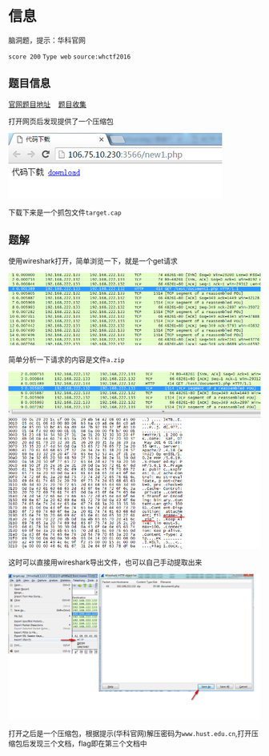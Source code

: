 # 信息

脑洞题，提示：华科官网

`score 200` `Type web` `source:whctf2016`

## 题目信息

[官网题目地址](http://106.75.10.230:3566) &nbsp;&nbsp;
[题目收集](https://github.com/ssst0n3/ctf-wp/blob/master/2016/whctf/web/target.zip)

打开网页后发现提供了一个压缩包

![打开网页](whctf-web-xx-1.png)

下载下来是一个抓包文件`target.cap`

## 题解

使用wireshark打开，简单浏览一下，就是一个get请求

![wireshark](whctf-web-xx-2.png)


简单分析一下请求的内容是文件`a.zip`

![wireshark](whctf-web-xx-3.png)

这时可以直接用wireshark导出文件，也可以自己手动提取出来

![wireshark](whctf-web-xx-5.png)

打开之后是一个压缩包，根据提示(华科官网)解压密码为`www.hust.edu.cn`,打开压缩包后发现三个文档，flag即在第三个文档中
